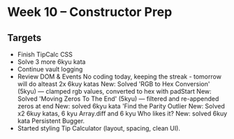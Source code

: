 # Week 10 – Constructor Prep

## Targets

- Finish TipCalc CSS
- Solve 3 more 6kyu kata
- Continue vault logging
- Review DOM & Events
No coding today, keeping the streak - tomorrow will do alteast 2x 6kuy katas
New: Solved 'RGB to Hex Conversion' (5kyu) — clamped rgb values, converted to hex with padStart
New: Solved 'Moving Zeros To The End' (5kyu) — filtered and re-appended zeros at end
New: solved 6kyu kata 'Find the Parity Outlier
New: Solved x2 6kuy katas, 6 kyu Array.diff and 6 kyu Who likes it?
New: solved 6kuy kata Persistent Bugger.
- Started styling Tip Calculator (layout, spacing, clean UI).
